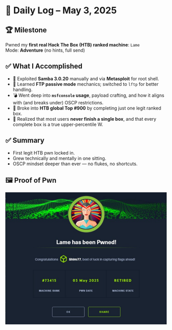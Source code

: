 # 🧠 Daily Log – May 3, 2025

## 🏆 Milestone
Pwned my **first real Hack The Box (HTB) ranked machine**: `Lame`  
Mode: **Adventure** (no hints, full send)

## ✅ What I Accomplished
- 🎯 Exploited **Samba 3.0.20** manually and via **Metasploit** for root shell.
- 🔄 Learned **FTP passive mode** mechanics; switched to `lftp` for better handling.
- 💣 Went deep into **`msfconsole` usage**, payload crafting, and how it aligns with (and breaks under) OSCP restrictions.
- 🎯 Broke into **HTB global Top #900** by completing just one legit ranked box.
- 🧠 Realized that most users **never finish a single box**, and that every complete box is a true upper-percentile W.

## ✅ Summary
- First legit HTB pwn locked in.
- Grew technically and mentally in one sitting.
- OSCP mindset deeper than ever — no flukes, no shortcuts.

## 🖼️ Proof of Pwn

![Lame Pwned – May 3, 2025](../screenshots/HTB-Lame-Pwned-2025-05-03.png)
